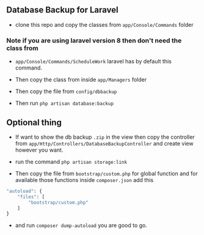 ## Database Backup for Laravel

- clone this repo and copy the classes from `app/Console/Commands` folder

### Note if you are using laravel version 8 then don't need the class from

- `app/Console/Commands/ScheduleWork` laravel has by default this command.

- Then copy the class from inside `app/Managers` folder

- Then copy the file from `config/dbbackup`

- Then run `php artisan database:backup`

## Optional thing

- If want to show the db backup `.zip` in the view then copy the controller from `app/Http/Controllers/DatabaseBackupController` and create view however you want.

- run the command `php artisan storage:link`

- Then copy the file from `bootstrap/custom.php` for global function and for available those functions inside `composer.json` add this

```php
"autoload": {
    "files": [
        "bootstrap/custom.php"
    ]
}
```

- and run `composer dump-autoload` you are good to go.